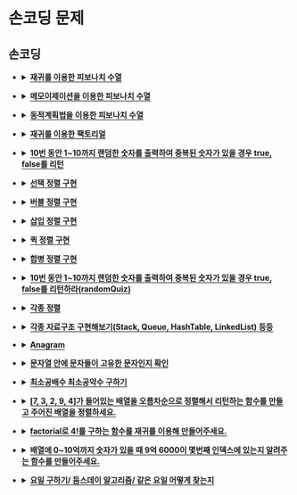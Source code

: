 # 손코딩 문제

<div class="page-body">
   <h2>손코딩</h2>
   <ul>
      <li>
         <details>
            <summary><span style="border-bottom:0.05em solid"><strong>재귀를 이용한 피보나치 수열</strong></span></summary>
            <ul>
               <li>시간복잡도 : O(2^n)</li>
            </ul>
            <pre><code>int fibo(int n){
	if(n&lt;2) return n;
	return fibo(n-1) + fibo(n-2);
}</code></pre>
         </details>
      </li>
   </ul>
   <ul>
      <li>
         <details>
            <summary><span style="border-bottom:0.05em solid"><strong>메모이제이션을 이용한 피보나치 수열</strong></span></summary>
            <ul>
               <li>시간복잡도 : O(N)</li>
            </ul>
            <pre><code>int memo[MAX]={0,};

int fibo(int n){
	if(memo[n]!=0) return memo[n];
	if(n&lt;2) return n;
	return memo[n] = fibo(n-1) + fibo(n-2);
}</code></pre>
         </details>
      </li>
   </ul>
   <ul>
      <li>
         <details>
            <summary><span style="border-bottom:0.05em solid"><strong>동적계획법을 이용한 피보나치 수열</strong></span></summary>
            <ul>
               <li>시간복잡도 : O(N)</li>
            </ul>
            <pre><code>int dp[MAX] = {0,};
dp[1] = 1; dp[2] = 2;
for(int i=3;i&lt;=N;i++){
	dp[i] = dp[i-1] + dp[i-2];
}</code></pre>
         </details>
      </li>
   </ul>
   <ul>
      <li>
         <details>
            <summary><span style="border-bottom:0.05em solid"><strong>재귀를 이용한 팩토리얼</strong></span></summary>
            <pre><code>int fact(int n){
	if(n==1) return 1;
	return n*fact(n-1);
}</code></pre>
         </details>
      </li>
   </ul>
   <ul>
      <li>
         <details>
            <summary><span style="border-bottom:0.05em solid"><strong>10번 동안 1~10까지 랜덤한 숫자를 출력하여 중복된 숫자가 있을 경우 true, false를 리턴</strong></span></summary>
         </details>
      </li>
   </ul>
   <ul>
      <li>
         <details>
            <summary><span style="border-bottom:0.05em solid"><strong>선택 정렬 구현</strong></span></summary>
         </details>
      </li>
   </ul>
   <ul>
      <li>
         <details>
            <summary><span style="border-bottom:0.05em solid"><strong>버블 정렬 구현</strong></span></summary>
         </details>
      </li>
   </ul>
   <ul>
      <li>
         <details>
            <summary><span style="border-bottom:0.05em solid"><strong>삽입 정렬 구현</strong></span></summary>
         </details>
      </li>
   </ul>
   <ul>
      <li>
         <details>
            <summary><span style="border-bottom:0.05em solid"><strong>퀵 정렬 구현</strong></span></summary>
            <pre><code>void quickSort(int* arr, int left, int right)
	if(left&gt;=right) return;
	int pivot = left;
	int i = left+ 1;
	int j = right;

	while (i &lt;= j) { // 엇갈릴 때까지 반복
		while (i &lt;= right &amp;&amp; (array[i] &lt;= array[pivot])) i++;
		while (j &gt; left &amp;&amp; (array[j] &gt;= array[pivot])) j--;

		if (i &gt; j) swap(array[j], array[pivot]);
		else swap(array[i], array[j]);
	}
	quickSort(arr, left, lt-1);
	quickSort(arr, lt+1, right);
}</code></pre>
         </details>
      </li>
   </ul>
   <ul>
      <li>
         <details>
            <summary><span style="border-bottom:0.05em solid"><strong>합병 정렬 구현</strong></span></summary>
            <pre><code>void mergeSort(int* arr, int left, int right){
	if(left&gt;=right) return;

	int mid = (left + right) / 2;
	mergeSort(left, mid);
	mergeSort(mid+1, right);

	int p1 = left;
	int p2 = mid+1;
	int p3 = left;
	while(p1 &lt;= mid &amp;&amp; p2 &lt;= right) {
		if(arr[p1] &lt; arr[p2]) temp[p3++] = arr[p1++];
		else temp[p3++] = arr[p2++];
	}
	while(p1&lt;= mid) temp[p3++] = arr[p1++];
	while(p2&lt;= right) temp[p3++] = arr[p2++];

	for(int i=left; i&lt;=right;i++) arr[i] = temp[i];
}</code></pre>
         </details>
      </li>
   </ul>
   <ul>
      <li>
         <details>
            <summary><span style="border-bottom:0.05em solid"><strong>10번 동안 1~10까지 랜덤한 숫자를 출력하여 중복된 숫자가 있을 경우 true, false를 리턴하라(randomQuiz)</strong></span></summary>
         </details>
      </li>
   </ul>
   <ul>
      <li>
         <details>
            <summary><span style="border-bottom:0.05em solid"><strong>각종 정렬</strong></span></summary>
         </details>
      </li>
   </ul>
   <ul>
      <li>
         <details>
            <summary><span style="border-bottom:0.05em solid"><strong>각종 자료구조 구현해보기(Stack, Queue, HashTable, LinkedList) 등등</strong></span></summary>
         </details>
      </li>
   </ul>
   <ul>
      <li>
         <details>
            <summary><span style="border-bottom:0.05em solid"><strong>Anagram</strong></span></summary>
         </details>
      </li>
   </ul>
   <ul>
      <li>
         <details>
            <summary><span style="border-bottom:0.05em solid"><strong>문자열 안에 문자들이 고유한 문자인지 확인</strong></span></summary>
         </details>
      </li>
   </ul>
   <ul>
      <li>
         <details>
            <summary><span style="border-bottom:0.05em solid"><strong>최소공배수 최소공약수 구하기</strong></span></summary>
         </details>
      </li>
   </ul>
   <ul>
      <li>
         <details>
            <summary><span style="border-bottom:0.05em solid"><strong>[7, 3, 2, 9, 4]가 들어있는 배열을 오름차순으로 정렬해서 리턴하는 함수를 만들고 주어진 배열을 정렬하세요.</strong></span></summary>
         </details>
      </li>
   </ul>
   <ul>
      <li>
         <details>
            <summary><span style="border-bottom:0.05em solid"><strong>factorial로 4!를 구하는 함수를 재귀를 이용해 만들어주세요.</strong></span></summary>
         </details>
      </li>
   </ul>
   <ul>
      <li>
         <details>
            <summary><span style="border-bottom:0.05em solid"><strong>배열에 0~10억까지 숫자가 있을 때 9억 6000이 몇번째 인덱스에 있는지 알려주는 함수를 만들어주세요.</strong></span></summary>
         </details>
      </li>
   </ul>
   <ul>
      <li>
         <details>
            <summary><span style="border-bottom:0.05em solid"><strong>요일 구하기/ 둠스데이 알고리즘/ 같은 요일 어떻게 찾는지</strong></span></summary>
         </details>
      </li>
   </ul>
   <p></p>
</div>
